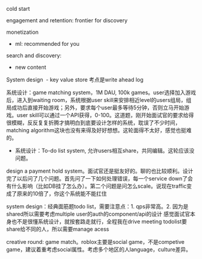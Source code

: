 cold start

engagement and retention: frontier for discovery

monetization

- ml: recommended for you

search and discovery:

- new content


System design  - key value store
考点是write ahead log





系统设计：game matching system，1M DAU, 100k games。user选择加入游戏后，进入到waiting room，系统根据user skill来安排相近level的users组局，组局成功后直接开始游戏；另外，要求每个user最多等待5分钟，否则立马开始游戏。user skill可以通过一个API获得，0-100。这道题，刚开始面试官的要求给得很模糊，反反复复折腾才搞明白到底要设计怎样的系统，耽误了不少时间，matching algorithm这块也没有来得及好好想想。这轮面得不太好，感觉也挺难的。
- 系统设计：To-do list system, 允许users相互share，共同编辑。这轮应该没问题。


design a payment hold system。面试官还是挺友好的。聊的也比较顺利。设计完了以后问了几个问题。首先问了一下如何处理错误，每一个service down了会有什么影响（比如DB挂了怎么办）。第二个问题是问怎么scale。说现在traffic变成了原‍‍‌‌‌‍‌‍‍‍‍‌‌‍‍‍‌来的10倍了，你这个系统能不能扛住


system design：经典面筋题todo list，需要注意点：1. qps非常高。2. 因为是shared所以需要考虑multiple user的auth的component/api的设计 感觉面试官本身也不是很懂系统设计，就按套路走就行，全程我在drive meeting
todolist要share给不同的人，所以需要manage acess


creative round: game match。roblox主要是social game，不是competive game，建议着重考虑social属性。考虑多个地区的人language，culture差异。
